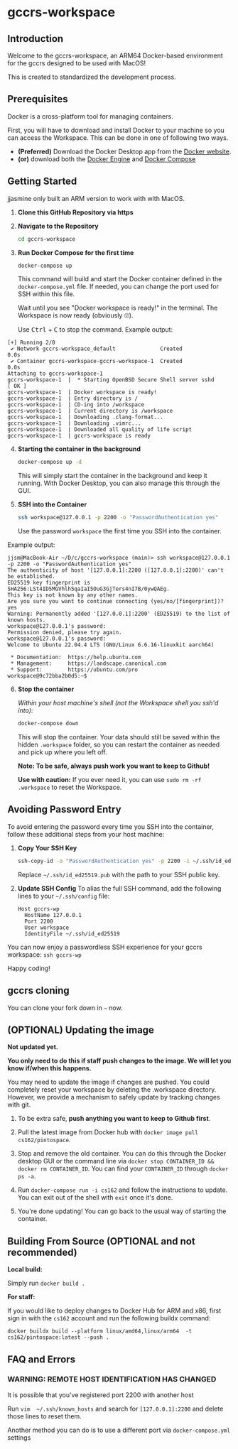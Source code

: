 # gccrs-workspace

## Introduction

Welcome to the gccrs-workspace, an ARM64 Docker-based environment for the gccrs designed to be used with MacOS!

This is created to standardized the development process.

## Prerequisites
Docker is a cross-platform tool for managing containers. 

First, you will have to download and install Docker to your machine so you can access the Workspace. This can be done in one of following two ways.

- **(Preferred)** Download the Docker Desktop app from the [Docker website](https://docs.docker.com/desktop/).
- **(or)** download both the [Docker Engine](https://docs.docker.com/engine/) and [Docker Compose](https://docs.docker.com/compose/)

## Getting Started
jjasmine only built an ARM version to work with with MacOS.

1. **Clone this GitHub Repository via https**
  
2. **Navigate to the Repository**
   ```bash
   cd gccrs-workspace
   ```

3. **Run Docker Compose for the first time**
   ```bash
   docker-compose up
   ```

   This command will build and start the Docker container defined in the `docker-compose.yml` file. If needed, you can change the port used for SSH within this file.

   Wait until you see "Docker workspace is ready!" in the terminal. The Workspace is now ready (obviously 🙄).
   
   Use <kbd>Ctrl</kbd> + <kbd>C</kbd> to stop the command.
Example output:
```
[+] Running 2/0
 ✔ Network gccrs-workspace_default              Created                                                                          0.0s 
 ✔ Container gccrs-workspace-gccrs-workspace-1  Created                                                                          0.0s 
Attaching to gccrs-workspace-1
gccrs-workspace-1  |  * Starting OpenBSD Secure Shell server sshd        [ OK ] 
gccrs-workspace-1  | Docker workspace is ready!
gccrs-workspace-1  | Entry directory is /
gccrs-workspace-1  | CD-ing into /workspace
gccrs-workspace-1  | Current directory is /workspace
gccrs-workspace-1  | Downloading .clang-format...
gccrs-workspace-1  | Downloading .vimrc...
gccrs-workspace-1  | Downloaded all quality of life script
gccrs-workspace-1  | gccrs-workspace is ready
```
4. **Starting the container in the background**
   ```bash
   docker-compose up -d
   ```
   This will simply start the container in the background and keep it running. With Docker Desktop, you can also manage this through the GUI.

5. **SSH into the Container**
   ```bash
   ssh workspace@127.0.0.1 -p 2200 -o "PasswordAuthentication yes"
   ```

   Use the password `workspace` the first time you SSH into the container.

Example output:
```
jjsm@MacBook-Air ~/D/c/gccrs-workspace (main)> ssh workspace@127.0.0.1 -p 2200 -o "PasswordAuthentication yes"
The authenticity of host '[127.0.0.1]:2200 ([127.0.0.1]:2200)' can't be established.
ED25519 key fingerprint is SHA256:LSt4ID5MGVhlh5qaIaI5OuG3GjTers4nI7B/0ywQAEg.
This key is not known by any other names.
Are you sure you want to continue connecting (yes/no/[fingerprint])? yes
Warning: Permanently added '[127.0.0.1]:2200' (ED25519) to the list of known hosts.
workspace@127.0.0.1's password: 
Permission denied, please try again.
workspace@127.0.0.1's password: 
Welcome to Ubuntu 22.04.4 LTS (GNU/Linux 6.6.16-linuxkit aarch64)

 * Documentation:  https://help.ubuntu.com
 * Management:     https://landscape.canonical.com
 * Support:        https://ubuntu.com/pro
workspace@9c72bba2b0d5:~$ 
```
6. **Stop the container**
   
   _Within your host machine's shell (not the Workspace shell you ssh'd into)_:
   ```bash
   docker-compose down
   ```
   This will stop the container. Your data should still be saved within the hidden `.workspace` folder, so you can restart the container as needed and pick up where you left off.

   **Note: To be safe, always push work you want to keep to Github!**
   
   **Use with caution:** If you ever need it, you can use `sudo rm -rf .workspace` to reset the Workspace. 

## Avoiding Password Entry

To avoid entering the password every time you SSH into the container, follow these additional steps from your host machine:

1. **Copy Your SSH Key**
   ```bash
   ssh-copy-id -o "PasswordAuthentication yes" -p 2200 -i ~/.ssh/id_ed25519.pub workspace@127.0.0.1 
   ```

   Replace `~/.ssh/id_ed25519.pub` with the path to your SSH public key.

2. **Update SSH Config**
   To alias the full SSH command, add the following lines to your `~/.ssh/config` file:
   ```
   Host gccrs-wp
     HostName 127.0.0.1
     Port 2200
     User workspace
     IdentityFile ~/.ssh/id_ed25519
   ```
You can now enjoy a passwordless SSH experience for your gccrs workspace:
`ssh gccrs-wp`

Happy coding!


## gccrs cloning
You can clone your fork down in `~` now.
## (OPTIONAL) Updating the image

**Not updated yet.**

**You only need to do this if staff push changes to the image. We will let you know if/when this happens.**

You may need to update the image if changes are pushed. You could completely reset your workspace by deleting the .workspace directory. However, we provide a mechanism to safely update by tracking changes with git.

1. To be extra safe, **push anything you want to keep to Github first**.

2. Pull the latest image from Docker hub with `docker image pull cs162/pintospace`.

3. Stop and remove the old container. You can do this through the Docker desktop GUI or the command line via `docker stop CONTAINER_ID && docker rm CONTAINER_ID`. You can find your `CONTAINER_ID` through `docker ps -a`. 

4. Run `docker-compose run -i cs162` and follow the instructions to update. You can exit out of the shell with `exit` once it's done.
   
5. You're done updating! You can go back to the usual way of starting the container.

## Building From Source (OPTIONAL and not recommended)

**Local build:**

Simply run `docker build .`

**For staff:**

If you would like to deploy changes to Docker Hub for ARM and x86, first sign in with the `cs162` account and run the following buildx command:

`docker buildx build --platform linux/amd64,linux/arm64  -t cs162/pintospace:latest --push .`

## FAQ and Errors

### WARNING: REMOTE HOST IDENTIFICATION HAS CHANGED
It is possible that you've registered port 2200 with another host

Run
`vim  ~/.ssh/known_hosts` and search for `[127.0.0.1]:2200` and delete those lines to reset them.

Another method you can do is to use a different port via
`docker-compose.yml` settings